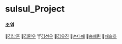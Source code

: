 # sulsul_Project

### 조원
🍾[김남훈](https://github.com/South00n)
🍷[김민우](https://github.com/kimminwoo0306)
🍸[김선우](https://github.com/beluga000)
🍹[김유진](https://github.com/yujinn001)
🍺[손다애](https://github.com/daaeson)
🥂[송혜린](https://github.com/HiHyerin)
🥃[채솔하](https://github.com/shyoshyo123)

